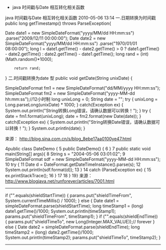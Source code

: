 + java 时间戳与Date 相互转化相关函数

java 时间戳与Date 相互转化相关函数
2010-05-06 13:14
一.日期转换为时间戳
public long getTimestamp() throws ParseException{

   Date date1 = new SimpleDateFormat("yyyy/MM/dd HH:mm:ss")
        .parse("2009/12/11 00:00:00");
        Date date2 = new SimpleDateFormat("yyyy/MM/dd HH:mm:ss")
        .parse("1970/01/01 08:00:00");
        long l = date1.getTime() - date2.getTime() > 0 ? date1.getTime()
        - date2.getTime() : date2.getTime() - date1.getTime();
        long rand = (int)(Math.random()*1000);

        return rand;
}
二.时间戳转换为date 型
public void getDate(String unixDate) {

   SimpleDateFormat fm1 = new SimpleDateFormat("dd/MM/yyyy HH:mm:ss");
   SimpleDateFormat fm2 = new SimpleDateFormat("yyyy-MM-dd hh:mm:ss");//12小时制
   long unixLong = 0;
   String date = "";
   try {
   unixLong = Long.parseLong(unixDate) * 1000;
   } catch(Exception ex) {
   System.out.println("String转换Long错误，请确认数据可以转换！");
   }
   try {
   date = fm1.format(unixLong);
   date = fm2.format(new Date(date));
   } catch(Exception ex) {
   System.out.println("String转换Date错误，请确认数据可以转换！");
   }
   System.out.println(date);
   }

来源： <http://blog.sina.com.cn/s/blog_8ebe17aa0100ye47.html>

 4public class DateDemo {
 5  public DateDemo() {
 6  }
 7  public static void main(String[] args){
 8    String s = "2004-05-06 03:01:02";
 9    SimpleDateFormat sdf = new SimpleDateFormat("yyyy-MM-dd HH:mm:ss");
10    try {
11      Date d = DateFormat.getDateTimeInstance().parse(s);
12      System.out.println(sdf.format(d));
13    }
14    catch (ParseException ex) {
15      ex.printStackTrace();
16    }
17
18  }
19}
来源： <http://www.blogjava.net/runforever/articles/7001.html>

-------------------------

if ("".equals(shieldStartTime)) {
            params.put("shieldTimeFrom", System.currentTimeMillis() / 1000);
        } else {
            Date date1 = simpleDateFormat.parse(shieldStartTime);
            long timeStamp1 = (long) date1.getTime()/1000;
            System.out.println(timeStamp1);
            params.put("shieldTimeFrom", timeStamp1);
        }
        if ("".equals(shieldEndTime)) {
            params.put("shieldTimeTo", new Long(Integer.MAX_VALUE));// forever
        } else {
            Date date2 = simpleDateFormat.parse(shieldEndTime);
            long timeStamp2 = (long) date2.getTime()/1000;
            System.out.println(timeStamp2);
            params.put("shieldTimeTo", timeStamp2);
        }


------------------